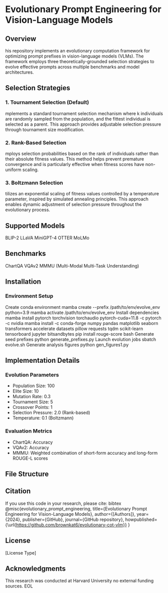 # Evolutionary Prompt Engineering for Vision-Language Models
## Overview
his repository implements an evolutionary computation framework for optimizing prompt prefixes in vision-language models (VLMs). The framework employs three theoretically-grounded selection strategies to evolve effective prompts across multiple benchmarks and model architectures.
## Selection Strategies
### 1. Tournament Selection (Default)
mplements a standard tournament selection mechanism where k individuals are randomly sampled from the population, and the fittest individual is selected as a parent. This approach provides adjustable selection pressure through tournament size modification.
### 2. Rank-Based Selection
mploys selection probabilities based on the rank of individuals rather than their absolute fitness values. This method helps prevent premature convergence and is particularly effective when fitness scores have non-uniform scaling.
### 3. Boltzmann Selection
tilizes an exponential scaling of fitness values controlled by a temperature parameter, inspired by simulated annealing principles. This approach enables dynamic adjustment of selection pressure throughout the evolutionary process.
## Supported Models
 BLIP-2
 LLaVA
 MiniGPT-4
 OTTER
 MoLMo
## Benchmarks
 ChartQA
 VQAv2
 MMMU (Multi-Modal Multi-Task Understanding)
## Installation
### Environment Setup
Create conda environment
mamba create --prefix /path/to/env/evolve_env python=3.9
mamba activate /path/to/env/evolve_env
Install dependencies
mamba install pytorch torchvision torchaudio pytorch-cuda=11.8 -c pytorch -c nvidia
mamba install -c conda-forge numpy pandas matplotlib seaborn transformers accelerate datasets pillow requests tqdm scikit-learn tensorboard jupyter bitsandbytes
pip install rouge-score
bash
Generate seed prefixes
python generate_prefixes.py
Launch evolution jobs
sbatch evolve.sh
Generate analysis figures
python gen_figures1.py

## Implementation Details

### Evolution Parameters
- Population Size: 100
- Elite Size: 10
- Mutation Rate: 0.3
- Tournament Size: 5
- Crossover Points: 1
- Selection Pressure: 2.0 (Rank-based)
- Temperature: 0.1 (Boltzmann)

### Evaluation Metrics
- ChartQA: Accuracy
- VQAv2: Accuracy
- MMMU: Weighted combination of short-form accuracy and long-form ROUGE-L scores

## File Structure
## Citation
If you use this code in your research, please cite:
bibtex
@misc{evolutionary_prompt_engineering,
title={Evolutionary Prompt Engineering for Vision-Language Models},
author={[Authors]},
year={2024},
publisher={GitHub},
journal={GitHub repository},
howpublished={\url{https://github.com/brownkat6/evolutionary-cot-vlm}}
}

## License
[License Type]

## Acknowledgments
This research was conducted at Harvard University no external funding sources.
EOL



